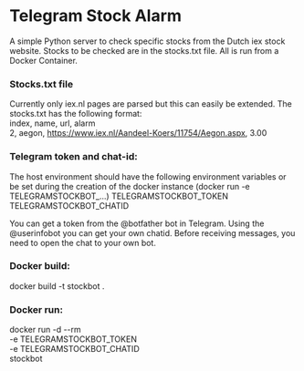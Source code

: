 # Telegram Stock Alarm
A simple Python server to check specific stocks from the Dutch iex stock website.
Stocks to be checked are in the stocks.txt file. All is run from a Docker Container.

### Stocks.txt file
Currently only iex.nl pages are parsed but this can easily be extended. The stocks.txt
 has the following format:\
index, name, url, alarm\
2, aegon, https://www.iex.nl/Aandeel-Koers/11754/Aegon.aspx, 3.00

### Telegram token and chat-id:
The host environment should have the following environment variables or be set during
the creation of the docker instance (docker run -e TELEGRAMSTOCKBOT_...)
TELEGRAMSTOCKBOT_TOKEN
TELEGRAMSTOCKBOT_CHATID

You can get a token from the @botfather bot in Telegram. Using the @userinfobot
you can get your own chatid. Before receiving messages, you need to open the chat
to your own bot.

### Docker build:
docker build -t stockbot .

### Docker run:
docker run -d --rm \
    -e TELEGRAMSTOCKBOT_TOKEN \
    -e TELEGRAMSTOCKBOT_CHATID \
    stockbot

